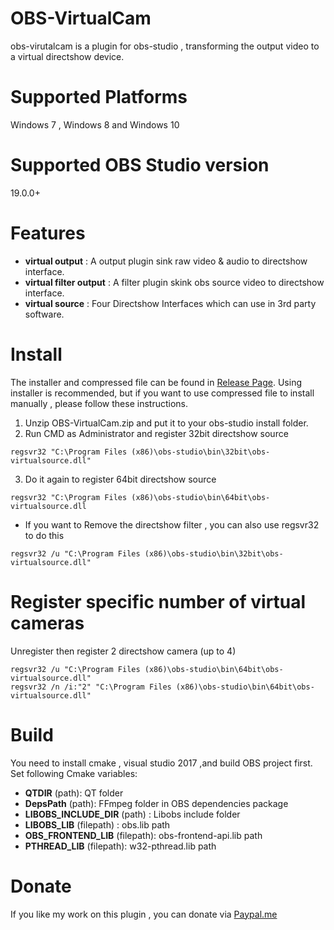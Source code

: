 # OBS-VirtualCam
obs-virutalcam is a plugin for obs-studio , transforming the output video to a virtual directshow device.

# Supported Platforms
Windows 7 , Windows 8 and Windows 10

# Supported OBS Studio version 
19.0.0+

# Features
* **virtual output** : A output plugin sink raw video & audio to directshow interface.
* **virtual filter output** : A filter plugin skink obs source video to directshow interface.
* **virtual source** : Four Directshow Interfaces which can use in 3rd party software.

# Install
The installer and compressed file can be found in [Release Page](https://github.com/CatxFish/obs-virtual-cam/releases). Using installer is recommended, but if you want to use compressed file to install manually , please follow these instructions.

1. Unzip OBS-VirtualCam.zip and put it to your obs-studio install folder.
2. Run CMD as Administrator and register 32bit directshow source
```
regsvr32 "C:\Program Files (x86)\obs-studio\bin\32bit\obs-virtualsource.dll"
```
3. Do it again to register 64bit directshow source
```
regsvr32 "C:\Program Files (x86)\obs-studio\bin\64bit\obs-virtualsource.dll
```
- If you want to Remove the directshow filter , you can also use regsvr32 to do this
```
regsvr32 /u "C:\Program Files (x86)\obs-studio\bin\32bit\obs-virtualsource.dll"
```

# Register specific number of virtual cameras
Unregister then register 2 directshow camera (up to 4)
```
regsvr32 /u "C:\Program Files (x86)\obs-studio\bin\64bit\obs-virtualsource.dll" 
regsvr32 /n /i:"2" "C:\Program Files (x86)\obs-studio\bin\64bit\obs-virtualsource.dll"
```


# Build
You need to install cmake , visual studio 2017 ,and build OBS project first. 
Set following Cmake variables:
- **QTDIR** (path): QT folder
- **DepsPath** (path): FFmpeg folder in OBS dependencies package
- **LIBOBS_INCLUDE_DIR** (path) : Libobs  include folder
- **LIBOBS_LIB** (filepath) : obs.lib path
- **OBS_FRONTEND_LIB** (filepath): obs-frontend-api.lib path
- **PTHREAD_LIB** (filepath): w32-pthread.lib path

# Donate
If you like my work on this plugin , you can donate via [Paypal.me](https://www.paypal.me/obsvirtualcam)
